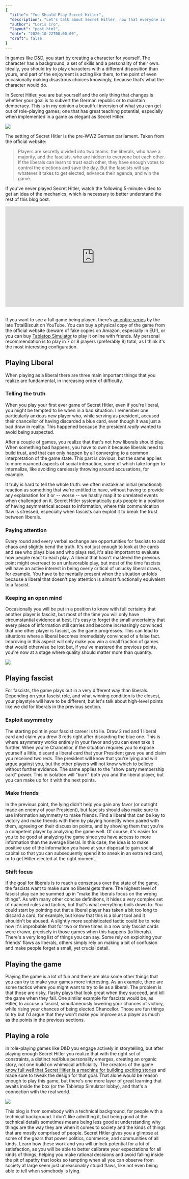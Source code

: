```yaml
---
{
  "title": "You Should Play Secret Hitler",
  "description": "Let's talk about Secret Hitler, now that everyone is playing Among Us and Among U.S.", 
  "author": "Loris Cro",
  "layout": "post.html",
  "date": "2020-10-22T00:00:00",
  "draft": false
}
---
```


In games like D&D, you start by creating a character for yourself. The character has a background, a set of skills and a personality of their own. Ideally, you should try to play characters with a different disposition than yours, and part of the enjoyment is acting like them, to the point of even occasionally making disastrous choices knowingly, because that’s what the character would do.

In Secret Hitler, you are but yourself and the only thing that changes is whether your goal is to subvert the German republic or to maintain democracy. This is in my opinion a beautiful inversion of what you can get out of role-playing games; one that has great teaching potential, especially when implemented in a game as elegant as Secret Hitler.

![](pieces.png)

The setting of Secret Hitler is the pre-WW2 German parliament. Taken from the official website:

> Players are secretly divided into two teams: the liberals, who have a majority, and the fascists, who are hidden to everyone but each other. If the liberals can learn to trust each other, they have enough votes to control the elections and save the day. But the fascists will say whatever it takes to get elected, advance their agenda, and win the game.

If you've never played Secret Hitler, watch the following 5-minute video to get an idea of the mechanics, which is necessary to better understand the rest of this blog post.

<div class="video-container">
<iframe width="560" height="315" src="https://www.youtube-nocookie.com/embed/APiugylcAJw" frameborder="0" allow="accelerometer; autoplay; encrypted-media; gyroscope; picture-in-picture" allowfullscreen></iframe>
</div>

<br>If you want to see a full game being played, there’s [an entire series](https://www.youtube.com/watch?v=k69PbHoSWm4) by the late TotalBiscuit on YouTube. You can buy a physical copy of the game from the official website (beware of fake copies on Amazon, especially in EU!), or you can buy [Tabletop Simulator](https://store.steampowered.com/app/286160/Tabletop_Simulator/) to play it online with friends. My personal recommendation is to play in 7 or 8 players (preferably 8) total, as I think it's the most interesting configuration.

## Playing Liberal
When playing as a liberal there are three main important things that you realize are fundamental, in increasing order of difficulty.

### Telling the truth
When you play your first ever game of Secret Hitler, even if you're liberal, you might be tempted to lie when in a bad situation. I remember one particularly anxious new player who, while serving as president, accused their chancellor of having discarded a blue card, even though it was just a bad draw in reality. This happened because the president *really* wanted to avoid being suspected.

After a couple of games, you realize that that's not how liberals should play. When something bad happens, you have to own it because liberals need to build trust, and that can only happen by all converging to a common interpretation of the game state. This part is obvious, but the same applies to more nuanced aspects of social interaction, some of which take longer to internalize, like avoiding carelessly throwing around accusations, for example.

It truly is hard to tell the whole truth: we often mistake an initial (emotional) reaction as something that we're entitled to have, without having to provide any explanation for it or -- worse -- we hastily map it to unrelated events when challenged on it. Secret Hitler systematically puts people in a position of having asymmetrical access to information, where this communication flaw is stressed, especially when fascists can exploit it to break the trust between liberals.

### Paying attention
Every round and every verbal exchange are opportunities for fascists to add chaos and slightly bend the truth. It's not just enough to look at the cards and see who plays blue and who plays red, it's also important to evaluate how people react to each play. A liberal that hasn't mastered the previous point might overreact to an unfavorable play, but most of the time fascists will have an active interest in being overly critical of unlucky liberal draws, for example. You have to be mentally present when the situation unfolds because a liberal that doesn't pay attention is almost functionally equivalent to a fascist.

### Keeping an open mind
Occasionally you will be put in a position to know with full certainty that another player is fascist, but most of the time you will only have circumstantial evidence at best. It's easy to forget the small uncertainty that every piece of information still carries and become increasingly convinced that one other player is fascist, as the game progresses. This can lead to situations where a liberal becomes irremediably convinced of a false fact. Improving in this aspect will only make you win a small fraction of games that would otherwise be lost but, if you've mastered the previous points, you're now at a stage where quality should matter more than quantity.

![](yinyang.jpeg)

## Playing fascist
For fascists, the game plays out in a very different way than liberals. Depending on your fascist role, and what winning condition is the closest, your playstyle will have to be different, but let's talk about high-level points like we did for liberals in the previous section.

### Exploit asymmetry 
The starting point in your fascist career is to lie. Draw 2 red and 1 liberal card and claim you drew 3 reds right after discarding the blue one. This is where asymmetry works entirely in your favor and you can even take it further. When you're Chancellor, if the situation requires you to expose yourself a little, discard a liberal card that your President gave you and claim you received two reds. The president will know that you're lying and will argue against you, but the other players will not know which to believe without further evidence. The same applies to the "show party membership card" power. This in isolation will "burn" both you and the liberal player, but you can make up for it with the next points.

### Make friends
In the previous point, the lying didn't help you gain any favor (or outright made an enemy of your President), but fascists should also make sure to use information asymmetry to make friends. Find a liberal that can be key to victory and make friends with them by playing honestly when paired with them, agreeing on their discussion points, and by showing them that you're a competent player by analyzing the game well. Of course, it's easier for you to be good at analyzing the game since you have access to more information than the average liberal. In this case, the idea is to make positive use of the information you have at your disposal to gain social capital so that you can subsequently spend it to sneak in an extra red card, or to get Hitler elected at the right moment.

### Shift focus
If the goal for liberals is to reach a consensus over the state of the game, the fascists want to make sure no liberal gets there. The highest level of fascist play can be summed up in  "make the liberals focus on the wrong things". As with many other concise definitions, it hides a very complex set of nuanced rules and tactics, but that's what everything boils down to. You could start by pointing out that a liberal player has taken a bit too long to discard a card, for example, but know that this is a blunt tool and it shouldn't be abused. A slightly more sophisticated tactic could be to note how it's improbable that for two or three times in a row only fascist cards were drawn, precisely in those games when this happens (to liberals). There's a very long list of things you can say. Some rely on exploiting your friends' flaws as liberals, others simply rely on making a bit of confusion and make people forget a small, yet crucial detail.

## Playing the game
Playing the game is a lot of fun and there are also some other things that you can try to make your games more interesting. As an example, there are some tactics where you might want to try to lie as a liberal. The problem is that those are risky, flashy plays that look great when they succeed, and kill the game when they fail. One similar example for fascists would be, as Hitler, to accuse a fascist, simultaneously lowering your chances of victory, while rising your chances of being elected Chancellor. Those are fun things to try but I'd argue that they won't make you improve as a player as much as the points in the previous sections.

## Playing a role
In role-playing games like D&D you engage actively in storytelling, but after playing enough Secret Hitler you realize that with the right set of constraints, a distinct red/blue personality emerges, creating an organic story, not one build on whimsical artificiality. The creators of the game [know full well that Secret Hitler is a machine for building exciting stories](https://www.youtube.com/watch?v=6-IJZrrMFpE) and made sure to tweak the design for that goal. That alone would be reason enough to play this game, but there's one more layer of great learning that awaits inside the box (or the Tabletop Simulator lobby), and that's a connection with the real world.

![](cards.png)

This blog is from somebody with a technical background, for people with a technical background. I don't like admitting it, but being good at the technical details sometimes means being less good at understanding why things are the way they are when it comes to society and the kinds of things that are mostly comprised of people. Secret Hitler gives you a glimpse at some of the gears that power politics, commerce, and communities of all kinds. Learn how these work and you will unlock potential for a lot of satisfaction, as you will be able to better calibrate your expectations for all kinds of things, helping you make rational decisions and avoid falling inside the pit of apathy that looks so tempting when all you can observe from society at large seem just unreasonably stupid flaws, like not even being able to tell when somebody is lying.
